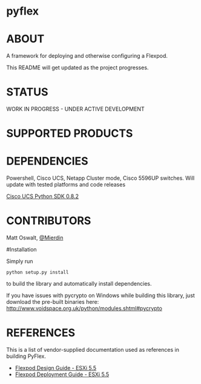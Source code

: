 pyflex
==============

# ABOUT

A framework for deploying and otherwise configuring a Flexpod. 

This README will get updated as the project progresses.

# STATUS

WORK IN PROGRESS - UNDER ACTIVE DEVELOPMENT

# SUPPORTED PRODUCTS

# DEPENDENCIES

Powershell, Cisco UCS, Netapp Cluster mode, Cisco 5596UP switches.
Will update with tested platforms and code releases

[Cisco UCS Python SDK 0.8.2](https://communities.cisco.com/docs/DOC-37174)

# CONTRIBUTORS

Matt Oswalt, [@Mierdin](http://twitter.com/mierdin)

#Installation

Simply run

````python setup.py install````

to build the library and automatically install dependencies.

If you have issues with pycrypto on Windows while building this library, just download the pre-built binaries here:
http://www.voidspace.org.uk/python/modules.shtml#pycrypto

# REFERENCES

This is a list of vendor-supplied documentation used as references in building PyFlex.

- [Flexpod Design Guide - ESXi 5.5](http://www.cisco.com/c/dam/en/us/td/docs/unified_computing/ucs/UCS_CVDs/flexpod_esxi55u1_design.pdf)
- [Flexpod Deployment Guide - ESXi 5.5](http://www.cisco.com/c/dam/en/us/td/docs/unified_computing/ucs/UCS_CVDs/flexpod_esxi55u1.pdf)

<!-- NOT USED YET - here for future reference - http://www.cisco.com/c/dam/en/us/td/docs/unified_computing/ucs/UCS_CVDs/flexpod_esxi55u1_n9k.pdf -->